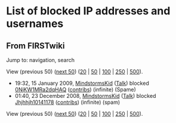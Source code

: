 # List of blocked IP addresses and usernames

## From FIRSTwiki

Jump to: navigation, search

View (previous 50) ([next 50](/index.php?title=Special:Ipblocklist&limit=50&offset=50&ip=)) ([20](/index.php?title=Special:Ipblocklist&ip=&limit=20&offset=0) | [50](/index.php?title=Special:Ipblocklist&ip=&limit=50&offset=0) | [100](/index.php?title=Special:Ipblocklist&ip=&limit=100&offset=0) | [250](/index.php?title=Special:Ipblocklist&ip=&limit=250&offset=0) | [500](/index.php?title=Special:Ipblocklist&ip=&limit=500&offset=0)).

- 19:32, 15 January 2009, [MindstormsKid](User:MindstormsKid "User:MindstormsKid") ([Talk](User_talk:MindstormsKid "User talk:MindstormsKid")) blocked [0NjKW1MRa2dqHAQ](/index.php?title=User:0NjKW1MRa2dqHAQ&action=edit "User:0NjKW1MRa2dqHAQ") ([contribs](/index.php?title=Special:Contributions&target=0NjKW1MRa2dqHAQ "Special:Contributions")) (infinite) (Spame)
- 01:40, 23 December 2008, [MindstormsKid](User:MindstormsKid "User:MindstormsKid") ([Talk](User_talk:MindstormsKid "User talk:MindstormsKid")) blocked [Jhjhhjh10141178](/index.php?title=User:Jhjhhjh10141178&action=edit "User:Jhjhhjh10141178") ([contribs](/index.php?title=Special:Contributions&target=Jhjhhjh10141178 "Special:Contributions")) (infinite) (spam)

View (previous 50) ([next 50](/index.php?title=Special:Ipblocklist&limit=50&offset=50&ip=)) ([20](/index.php?title=Special:Ipblocklist&ip=&limit=20&offset=0) | [50](/index.php?title=Special:Ipblocklist&ip=&limit=50&offset=0) | [100](/index.php?title=Special:Ipblocklist&ip=&limit=100&offset=0) | [250](/index.php?title=Special:Ipblocklist&ip=&limit=250&offset=0) | [500](/index.php?title=Special:Ipblocklist&ip=&limit=500&offset=0)).

